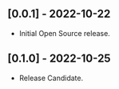 ## [0.0.1] - 2022-10-22

* Initial Open Source release.

## [0.1.0] - 2022-10-25

* Release Candidate.
